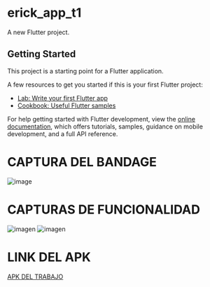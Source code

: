 # erick_app_t1

A new Flutter project.

## Getting Started

This project is a starting point for a Flutter application.

A few resources to get you started if this is your first Flutter project:

- [Lab: Write your first Flutter app](https://docs.flutter.dev/get-started/codelab)
- [Cookbook: Useful Flutter samples](https://docs.flutter.dev/cookbook)

For help getting started with Flutter development, view the
[online documentation](https://docs.flutter.dev/), which offers tutorials,
samples, guidance on mobile development, and a full API reference.

# CAPTURA DEL BANDAGE

![image](https://github.com/Ruizerick26/appFlutter1/assets/117743844/b8329c3c-869b-4bca-b21b-7fca05504b48)

# CAPTURAS DE FUNCIONALIDAD
![imagen](https://github.com/Ruizerick26/appFlutter1/assets/117743844/15d88729-6dc5-46a1-a37d-a879e8580419)
![imagen](https://github.com/Ruizerick26/appFlutter1/assets/117743844/fd89aa72-6022-4059-8cc4-2556fa2ababf)

# LINK DEL APK

[APK DEL TRABAJO](https://drive.google.com/file/d/1R1dJsDmQmom9lKvQBVu4wOOmSJxUUIo1/view?usp=sharing)



